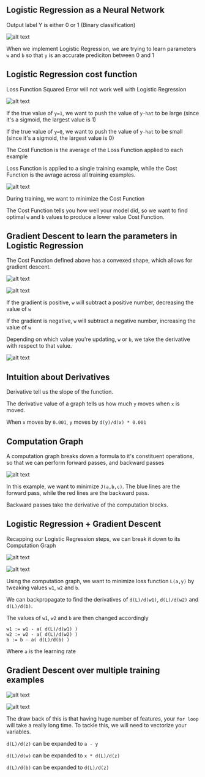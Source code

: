 ## Logistic Regression as a Neural Network

Output label Y is either 0 or 1 (Binary classification)

![alt text][logo3]

[logo3]: 3.png "3"


When we implement Logistic Regression, we are trying to learn parameters `w` and `b` so that `y` is an accurate prediciton between 0 and 1

## Logistic Regression cost function

Loss Function Squared Error will not work well with Logistic Regression

![alt text][logo4]

[logo4]: 4.png "4"

If the true value of `y=1`, we want to push the value of `y-hat` to be large (since it's a sigmoid, the largest value is 1)

If the true value of `y=0`, we want to push the value of `y-hat` to be small (since it's a sigmoid, the largest value is 0)

The Cost Function is the average of the Loss Function applied to each example

Loss Function is applied to a single training example, while the Cost Function is the avrage across all training examples.

![alt text][logo5]

[logo5]: 5.png "5"

During training, we want to minimize the Cost Function

The Cost Function tells you how well your model did, so we want to find optimal `w` and `b` values to produce a lower value Cost Function.

## Gradient Descent to learn the parameters in Logistic Regression

The Cost Function defined above has a convexed shape, which allows for gradient descent.

![alt text][logo6]

[logo6]: 6.png "6"


![alt text][logo7]

[logo7]: 7.png "7"

If the gradient is positive, `w` will subtract a positive number, decreasing the value of `w`

If the gradient is negative, `w` will subtract a negative number, increasing the value of `w`

Depending on which value you're updating, `w` or `b`, we take the derivative with respect to that value.

![alt text][logo8]

[logo8]: 8.png "8"

## Intuition about Derivatives

Derivative tell us the slope of the function.

The derivative value of a graph tells us how much `y` moves when `x` is moved.

When `x` moves by `0.001`, `y` moves by `d(y)/d(x) * 0.001`

## Computation Graph

A computation graph breaks down a formula to it's constituent operations, so that we can perform forward passes, and backward passes

![alt text][logo9]

[logo9]: 9.png "9"

In this example, we want to minimize `J(a,b,c)`. The blue lines are the forward pass, while the red lines are the backward pass.

Backward passes take the derivative of the computation blocks.

## Logistic Regression + Gradient Descent

Recapping our Logistic Regression steps, we can break it down to its Computation Graph

![alt text][logo10]

[logo10]: 10.png "10"


![alt text][logo11]

[logo11]: 11.png "11"

Using the computation graph, we want to minimize loss function `L(a,y)` by tweaking values `w1`, `w2` and `b`.

We can backpropagate to find the derivatives of `d(L)/d(w1)`, `d(L)/d(w2)` and `d(L)/d(b)`.

The values of `w1`, `w2` and `b` are then changed accordingly

```
w1 := w1 - a( d(L)/d(w1) )
w2 := w2 - a( d(L)/d(w2) )
b := b - a( d(L)/d(b) )
```

Where `a` is the learning rate

## Gradient Descent over multiple training examples

![alt text][logo12]

[logo12]: 12.png "12"

![alt text][logo13]

[logo13]: 13.png "13"

The draw back of this is that having huge number of features, your `for loop` will take a really long time. To tackle this, we will need to vectorize your variables.

`d(L)/d(z)` can be expanded to `a - y`

`d(L)/d(w)` can be expanded to `x * d(L)/d(z)`

`d(L)/d(b)` can be expanded to `d(L)/d(z)`
